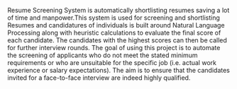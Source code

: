 Resume Screening System is automatically shortlisting resumes saving a lot of time and manpower.This system is used for screening and shortlisting Resumes and candidatures of individuals is built around Natural Language Processing along with heuristic calculations to evaluate the final score of each candidate. The candidates with the highest scores can then be called for further interview rounds.
The goal of using this project is to automate the screening of applicants who do not meet the stated minimum requirements or who are unsuitable for the specific job (i.e. actual work experience  or salary expectations). 
The aim is to ensure that the candidates invited for a face-to-face interview are indeed highly qualified. 
